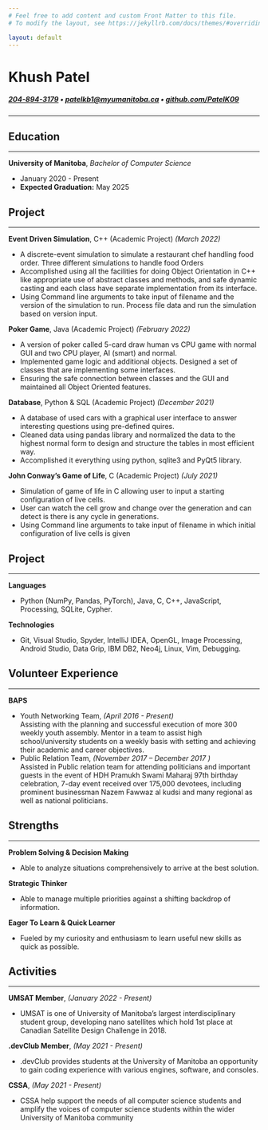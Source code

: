 ```yaml
---
# Feel free to add content and custom Front Matter to this file.
# To modify the layout, see https://jekyllrb.com/docs/themes/#overriding-theme-defaults

layout: default
---  
```

# Khush Patel
##### [204-894-3179](tel:2048943179) • [patelkb1@myumanitoba.ca](mailto:patelkb1@myumanitoba.ca) • [github.com/PatelK09](https://github.com/PatelK09)

---  

## Education
---
**University of Manitoba**, *Bachelor of Computer Science*
* January 2020 - Present
* **Expected Graduation:** May 2025

## Project  
---
**Event Driven Simulation**, C++ (Academic Project) *(March 2022)*
* A discrete-event simulation to simulate a restaurant chef handling food order. Three 
different simulations to handle food Orders
* Accomplished using all the facilities for doing Object Orientation in C++ like appropriate 
use of abstract classes and methods, and safe dynamic casting and each class have 
separate implementation from its interface.
* Using Command line arguments to take input of filename and the version of the simulation 
to run. Process file data and run the simulation based on version input.  

**Poker Game**, Java (Academic Project) *(February 2022)*
* A version of poker called 5-card draw human vs CPU game with normal GUI and two CPU 
player, AI (smart) and normal.
* Implemented game logic and additional objects. Designed a set of classes that are
implementing some interfaces.
* Ensuring the safe connection between classes and the GUI and maintained all Object Oriented features.   

**Database**, Python & SQL (Academic Project) *(December 2021)*
* A database of used cars with a graphical user interface to answer interesting questions 
using pre-defined quires.
* Cleaned data using pandas library and normalized the data to the highest normal form to 
design and structure the tables in most efficient way. 
* Accomplished it everything using python, sqlite3 and PyQt5 library.  

**John Conway’s Game of Life**, C (Academic Project) *(July 2021)*
* Simulation of game of life in C allowing user to input a starting configuration of live cells.
* User can watch the cell grow and change over the generation and can detect is there is 
any cycle in generations.
* Using Command line arguments to take input of filename in which initial configuration of 
live cells is given  

## Project  
---
**Languages**
* Python (NumPy, Pandas, PyTorch), Java, C, C++, JavaScript, Processing, SQLite, Cypher.  

**Technologies**
* Git, Visual Studio, Spyder, IntelliJ IDEA, OpenGL, Image Processing, Android Studio, Data 
Grip, IBM DB2, Neo4j, Linux, Vim, Debugging.

## Volunteer Experience
---
**BAPS**
* Youth Networking Team, *(April 2016 - Present)*  
Assisting with the planning and successful execution of more 300 weekly youth 
assembly. Mentor in a team to assist high school/university students on a weekly basis 
with setting and achieving their academic and career objectives.
* Public Relation Team,  *(November 2017 – December 2017
)*  
Assisted in Public relation team for attending politicians and important guests in the 
event of HDH Pramukh Swami Maharaj 97th birthday celebration, 7-day event received 
over 175,000 devotees, including prominent businessman Nazem Fawwaz al kudsi and 
many regional as well as national politicians.

## Strengths
---
**Problem Solving & Decision Making**
* Able to analyze situations comprehensively to arrive at the best solution.  

**Strategic Thinker**
* Able to manage multiple priorities against a shifting backdrop of information.    

**Eager To Learn & Quick Learner**
* Fueled by my curiosity and enthusiasm to learn useful new skills as quick as possible.

## Activities
---
**UMSAT Member**, *(January 2022 - Present)* 
* UMSAT is one of University of Manitoba’s largest interdisciplinary student group, 
developing nano satellites which hold 1st place at Canadian Satellite Design Challenge in 2018.  

**.devClub Member**, *(May 2021 - Present)*  
* .devClub provides students at the University of Manitoba an opportunity to gain coding 
experience with various engines, software, and consoles.  

**CSSA**, *(May 2021 - Present)*  
* CSSA help support the needs of all computer science students and amplify the voices of 
computer science students within the wider University of Manitoba community
